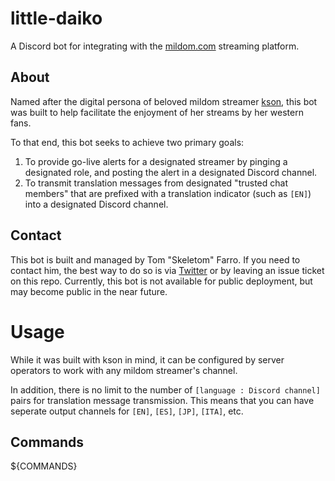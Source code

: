 # little-daiko
A Discord bot for integrating with the [mildom.com](https://www.mildom.com) streaming platform.
 
## About
Named after the digital persona of beloved mildom streamer [kson](https://www.mildom.com/10882672), this bot was built to help facilitate the enjoyment of her streams by her western fans. 
 
To that end, this bot seeks to achieve two primary goals:
1) To provide go-live alerts for a designated streamer by pinging a designated role, and posting the alert in a designated Discord channel.
2) To transmit translation messages from designated "trusted chat members" that are prefixed with a translation indicator (such as `[EN]`) into a designated Discord channel. 
 
## Contact
 
This bot is built and managed by Tom "Skeletom" Farro. If you need to contact him, the best way to do so is via [Twitter](https://www.twitter.com/fomtarro) or by leaving an issue ticket on this repo. Currently, this bot is not available for public deployment, but may become public in the near future.
 
# Usage
 
While it was built with kson in mind, it can be configured by server operators to work with any mildom streamer's channel. 
 
In addition, there is no limit to the number of `[language : Discord channel]` pairs for translation message transmission. This means that you can have seperate output channels for `[EN]`, `[ES]`, `[JP]`, `[ITA]`, etc.
 
## Commands
${COMMANDS}